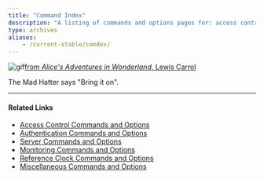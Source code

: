 ```yaml
---
title: "Command Index"
description: "A listing of commands and options pages for: access control, authentication, NTP server, monitoring, reference clocks, and miscellaneous."
type: archives
aliases:
    - /current-stable/comdex/
---
```



![gif](/documentation/pic/alice38.gif)[from _Alice's Adventures in Wonderland_, Lewis Carrol](/reflib/pictures/)

The Mad Hatter says "Bring it on".

* * *

#### Related Links

*   [Access Control Commands and Options](/documentation/4.2.8-series/accopt/)
*   [Authentication Commands and Options](/documentation/4.2.8-series/authopt/)
*   [Server Commands and Options](/documentation/4.2.8-series/confopt/)
*   [Monitoring Commands and Options](/documentation/4.2.8-series/monopt/)
*   [Reference Clock Commands and Options](/documentation/4.2.8-series/clockopt/)
*   [Miscellaneous Commands and Options](/documentation/4.2.8-series/miscopt/)
